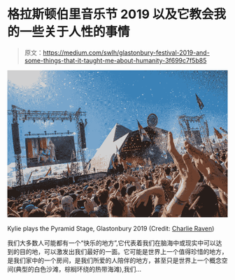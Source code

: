 # 格拉斯顿伯里音乐节 2019 以及它教会我的一些关于人性的事情

> 原文：<https://medium.com/swlh/glastonbury-festival-2019-and-some-things-that-it-taught-me-about-humanity-3f699c7f5b85>

![](img/8f8a8837cb5693d33711c0e8fb3d616b.png)

Kylie plays the Pyramid Stage, Glastonbury 2019 (Credit: [Charlie Raven](https://www.glastonburyfestivals.co.uk/sunday-in-pictures-6/))

我们大多数人可能都有一个“快乐的地方”,它代表着我们在脑海中或现实中可以达到的目的地，可以激发出我们最好的一面。它可能是世界上一个值得珍惜的地方，是我们家中的一个房间，是我们所爱的人陪伴的地方，甚至只是世界上一个概念空间(典型的白色沙滩，棕榈环绕的热带海滩),我们…